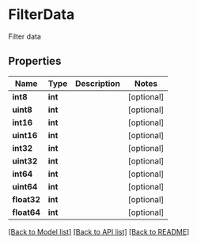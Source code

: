 # FilterData

Filter data

## Properties

| Name        | Type    | Description | Notes      |
| ----------- | ------- | ----------- | ---------- |
| **int8**    | **int** |             | [optional] |
| **uint8**   | **int** |             | [optional] |
| **int16**   | **int** |             | [optional] |
| **uint16**  | **int** |             | [optional] |
| **int32**   | **int** |             | [optional] |
| **uint32**  | **int** |             | [optional] |
| **int64**   | **int** |             | [optional] |
| **uint64**  | **int** |             | [optional] |
| **float32** | **int** |             | [optional] |
| **float64** | **int** |             | [optional] |

[[Back to Model list]](../README.md#documentation-for-models) [[Back to API list]](../README.md#documentation-for-api-endpoints) [[Back to README]](../README.md)
